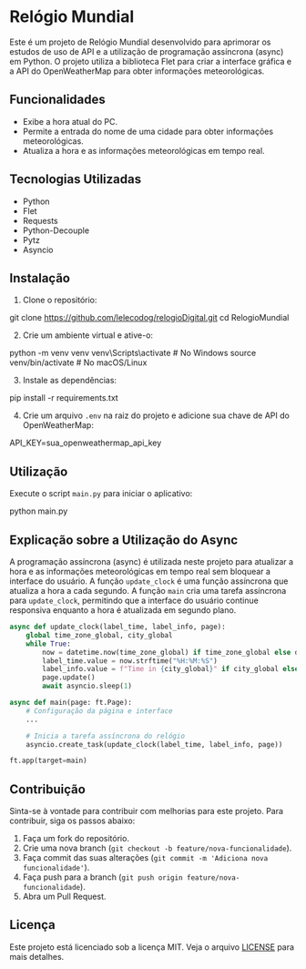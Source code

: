 # Relógio Mundial

Este é um projeto de Relógio Mundial desenvolvido para aprimorar os estudos de uso de API e a utilização de programação assíncrona (async) em Python. O projeto utiliza a biblioteca Flet para criar a interface gráfica e a API do OpenWeatherMap para obter informações meteorológicas.

## Funcionalidades

- Exibe a hora atual do PC.
- Permite a entrada do nome de uma cidade para obter informações meteorológicas.
- Atualiza a hora e as informações meteorológicas em tempo real.

## Tecnologias Utilizadas

- Python
- Flet
- Requests
- Python-Decouple
- Pytz
- Asyncio

## Instalação

1. Clone o repositório:

git clone <https://github.com/lelecodog/relogioDigital.git>
cd RelogioMundial

2. Crie um ambiente virtual e ative-o:

python -m venv venv
venv\Scripts\activate  # No Windows
source venv/bin/activate  # No macOS/Linux

3. Instale as dependências:

pip install -r requirements.txt

4. Crie um arquivo `.env` na raiz do projeto e adicione sua chave de API do OpenWeatherMap:

API_KEY=sua_openweathermap_api_key

## Utilização

Execute o script `main.py` para iniciar o aplicativo:

python main.py

## Explicação sobre a Utilização do Async

A programação assíncrona (async) é utilizada neste projeto para atualizar a hora e as informações meteorológicas em tempo real sem bloquear a interface do usuário. A função `update_clock` é uma função assíncrona que atualiza a hora a cada segundo. A função `main` cria uma tarefa assíncrona para `update_clock`, permitindo que a interface do usuário continue responsiva enquanto a hora é atualizada em segundo plano.

```python
async def update_clock(label_time, label_info, page):
    global time_zone_global, city_global
    while True:
        now = datetime.now(time_zone_global) if time_zone_global else datetime.now()
        label_time.value = now.strftime("%H:%M:%S")
        label_info.value = f"Time in {city_global}" if city_global else now.strftime("%A, %d %B %Y")
        page.update()
        await asyncio.sleep(1)

async def main(page: ft.Page):
    # Configuração da página e interface
    ...

    # Inicia a tarefa assíncrona do relógio
    asyncio.create_task(update_clock(label_time, label_info, page))

ft.app(target=main)
```

## Contribuição

Sinta-se à vontade para contribuir com melhorias para este projeto. Para contribuir, siga os passos abaixo:

1. Faça um fork do repositório.
2. Crie uma nova branch (`git checkout -b feature/nova-funcionalidade`).
3. Faça commit das suas alterações (`git commit -m 'Adiciona nova funcionalidade'`).
4. Faça push para a branch (`git push origin feature/nova-funcionalidade`).
5. Abra um Pull Request.

## Licença

Este projeto está licenciado sob a licença MIT. Veja o arquivo [LICENSE](LICENSE) para mais detalhes.



